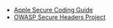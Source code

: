 * [Apple Secure Coding Guide](https://developer.apple.com/library/mac/documentation/Security/Conceptual/SecureCodingGuide/SecureCodingGuide.pdf)
* [OWASP Secure Headers Project](https://www.owasp.org/index.php/OWASP_Secure_Headers_Project)
